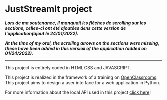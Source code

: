 # JustStreamIt project

***Lors de ma soutenance, il manquait les flèches de scrolling sur les sections, celles-ci ont été ajoutées dans cette version de l'application(ajout le 24/01/2022).***

***At the time of my oral, the scrolling arrows on the sections were missing, these have been added in this version of the application (added on 01/24/2022).***

***

This project is entirely coded in HTML CSS and JAVASCRIPT.

This project is realized in the framework of a training on [OpenClassrooms](https://openclassrooms.com/fr/).
This project aims to design a user interface for a web application in Python.

For more information about the local API used in this project [click here](https://github.com/OpenClassrooms-Student-Center/OCMovies-API-EN-FR.git)!